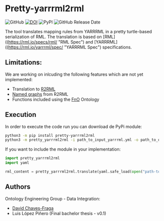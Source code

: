 # Pretty-yarrrml2rml

![GitHub](https://img.shields.io/github/license/oeg-upm/pretty-yarrrml2rml?style=flat)
[![DOI](https://zenodo.org/badge/DOI/10.5281/zenodo.7024501.svg)](https://doi.org/10.5281/zenodo.7024501)
![PyPI](https://img.shields.io/pypi/v/pretty-yarrrml2rml?style=flat)
![GitHub Release Date](https://img.shields.io/github/release-date/oeg-upm/pretty-yarrrml2rml)

The tool translates mapping rules from YARRRML in a pretty turtle-based serialization of RML. The translation is based 
on [RML]((https://rml.io/specs/rml/ "RML Spec") and [YARRRML]((https://rml.io/yarrrml/spec/ "YARRRML Spec") specifications.

## Limitations:
We are working on inlcuding the following features which are not yet implemented:
- Translation to [R2RML](https://www.w3.org/TR/r2rml)
- [Named graphs](https://www.w3.org/TR/r2rml/#named-graphs) from R2RML
- Functions included using the [FnO](https://fno.io/) Ontology

## Execution
In order to execute the code run you can download de PyPi module:
```bash
python3 -m pip install pretty-yarrrml2rml
python3 -m pretty_yarrrml2rml -i path_to_input_yarrrml.yml -o path_to_output_rml.rml
```

If you want to include the module in your implementation:
```python
import pretty_yarrrml2rml
import yaml

rml_content = pretty_yarrrml2rml.translate(yaml.safe_load(open("path-to-yarrrml")))
```

## Authors
Ontology Engineering Group - Data Integration:
- [David Chaves-Fraga](mailto:david.chaves@upm.es)
- Luis López Piñero (Final bachelor thesis - v0.1)



